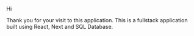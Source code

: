 Hi

Thank you for your visit to this application. This is a fullstack application built using React, Next and SQL Database.
